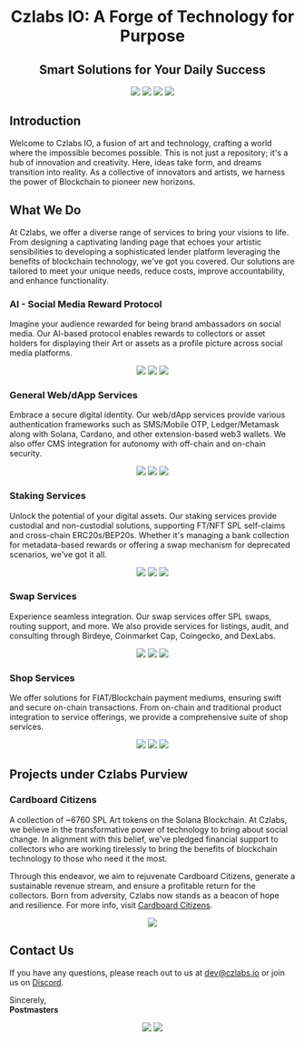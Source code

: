 <h1 align="center">Czlabs IO: A Forge of Technology for Purpose</h1>

<h2 align="center">Smart Solutions for Your Daily Success</h2>

<p align="center">
  <img src="https://img.shields.io/badge/-Blockchain-3C3C3D?style=flat-square&logo=blockchain&logoColor=white">
  <img src="https://img.shields.io/badge/-Ethereum-3C3C3D?style=flat-square&logo=ethereum&logoColor=white">
  <img src="https://img.shields.io/badge/-Bitcoin-F7931A?style=flat-square&logo=bitcoin&logoColor=white">
  <img src="https://img.shields.io/badge/-Solana-000000?style=flat-square&logo=solana&logoColor=06AFF2">
</p>

## Introduction

Welcome to Czlabs IO, a fusion of art and technology, crafting a world where the impossible becomes possible. This is not just a repository; it's a hub of innovation and creativity. Here, ideas take form, and dreams transition into reality. As a collective of innovators and artists, we harness the power of Blockchain to pioneer new horizons.

## What We Do

At Czlabs, we offer a diverse range of services to bring your visions to life. From designing a captivating landing page that echoes your artistic sensibilities to developing a sophisticated lender platform leveraging the benefits of blockchain technology, we've got you covered. Our solutions are tailored to meet your unique needs, reduce costs, improve accountability, and enhance functionality.

### AI - Social Media Reward Protocol

Imagine your audience rewarded for being brand ambassadors on social media. Our AI-based protocol enables rewards to collectors or asset holders for displaying their Art or assets as a profile picture across social media platforms.

<p align="center">
  <img src="https://img.shields.io/badge/-Python-3776AB?style=flat-square&logo=python&logoColor=white">
  <img src="https://img.shields.io/badge/-Flask-000000?style=flat-square&logo=flask&logoColor=white">
  <img src="https://img.shields.io/badge/-MongoDB-47A248?style=flat-square&logo=mongodb&logoColor=white">
</p>

### General Web/dApp Services

Embrace a secure digital identity. Our web/dApp services provide various authentication frameworks such as SMS/Mobile OTP, Ledger/Metamask along with Solana, Cardano, and other extension-based web3 wallets. We also offer CMS integration for autonomy with off-chain and on-chain security.

<p align="center">
  <img src="https://img.shields.io/badge/-Strapi-2E7EEA?style=flat-square&logo=strapi&logoColor=white">
  <img src="https://img.shields.io/badge/-Pinata-2D3142?style=flat-square&logo=pinata&logoColor=white">
  <img src="https://img.shields.io/badge/-Heroku-430098?style=flat-square&logo=heroku&logoColor=white">
</p>

### Staking Services

Unlock the potential of your digital assets. Our staking services provide custodial and non-custodial solutions, supporting FT/NFT SPL self-claims and cross-chain ERC20s/BEP20s. Whether it's managing a bank collection for metadata-based rewards or offering a swap mechanism for deprecated scenarios, we've got it all.

<p align="center">
  <img src="https://img.shields.io/badge/-AWS-232F3E?style=flat-square&logo=amazon-aws&logoColor=white">
  <img src="https://img.shields.io/badge/-OpenSea-1A9AF7?style=flat-square&logo=opensea&logoColor=white">
  <img src="https://img.shields.io/badge/-Ledger-2F3136?style=flat-square&logo=ledger&logoColor=white">
</p>

### Swap Services

Experience seamless integration. Our swap services offer SPL swaps, routing support, and more. We also provide services for listings, audit, and consulting through Birdeye, Coinmarket Cap, Coingecko, and DexLabs.

<p align="center">
  <img src="https://img.shields.io/badge/-TradingView-2D3142?style=flat-square&logo=tradingview&logoColor=white">
  <img src="https://img.shields.io/badge/-Figma-F24E1E?style=flat-square&logo=figma&logoColor=white">
  <img src="https://img.shields.io/badge/-WebStorm-000000?style=flat-square&logo=webstorm&logoColor=white">
</p>

### Shop Services

We offer solutions for FIAT/Blockchain payment mediums, ensuring swift and secure on-chain transactions. From on-chain and traditional product integration to service offerings, we provide a comprehensive suite of shop services.

<p align="center">
  <img src="https://img.shields.io/badge/-PyCharm-000000?style=flat-square&logo=pycharm&logoColor=white">
  <img src="https://img.shields.io/badge/-Next.js-000000?style=flat-square&logo=next.js&logoColor=white">
  <img src="https://img.shields.io/badge/-React-61DAFB?style=flat-square&logo=react&logoColor=white">
</p>

## Projects under Czlabs Purview

### Cardboard Citizens

A collection of ~6760 SPL Art tokens on the Solana Blockchain. At Czlabs, we believe in the transformative power of technology to bring about social change. In alignment with this belief, we've pledged financial support to collectors who are working tirelessly to bring the benefits of blockchain technology to those who need it the most.

Through this endeavor, we aim to rejuvenate Cardboard Citizens, generate a sustainable revenue stream, and ensure a profitable return for the collectors. Born from adversity, Czlabs now stands as a beacon of hope and resilience. For more info, visit [Cardboard Citizens](https://www.cbcz.io).

<p align="center">
  <img src="https://img.shields.io/badge/-Vue-4FC08D?style=flat-square&logo=vue.js&logoColor=white">
</p>

## Contact Us

If you have any questions, please reach out to us at dev@czlabs.io or join us on [Discord](https://discord.gg/cardboard).

Sincerely,  
**Postmasters**

<p align="center">
  <img src="https://img.shields.io/badge/-Obsidian-4A4A4A?style=flat-square&logo=obsidian&logoColor=white">
  <img src="https://img.shields.io/badge/-GIMP-5C5543?style=flat-square&logo=gimp&logoColor=white">
</p>
